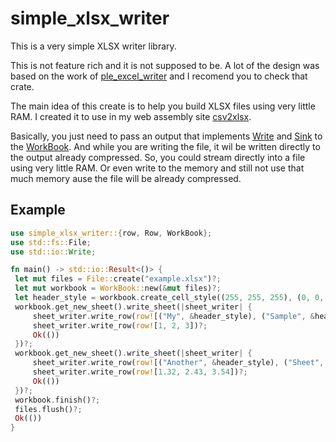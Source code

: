 # simple_xlsx_writer
This is a very simple XLSX writer library.

This is not feature rich and it is not supposed to be. A lot of the design was based on the work of [ple_excel_writer](https://docs.rs/simple_excel_writer/latest/simple_excel_writer/) and I recomend you to check that crate.

The main idea of this create is to help you build XLSX files using very little RAM.
I created it to use in my web assembly site [csv2xlsx](https://csv2xlsx.com).

Basically, you just need to pass an output that implements [Write](std::io::Write) and [Sink](std::io::Sink) to the [WorkBook](crate::WorkBook). And while you are writing the file, it wil be written directly to the output already compressed. So, you could stream directly into a file using very little RAM. Or even write to the memory and still not use that much memory ause the file will be already compressed.

## Example
```rust
use simple_xlsx_writer::{row, Row, WorkBook};
use std::fs::File;
use std::io::Write;

fn main() -> std::io::Result<()> {
 let mut files = File::create("example.xlsx")?;
 let mut workbook = WorkBook::new(&mut files)?;
 let header_style = workbook.create_cell_style((255, 255, 255), (0, 0, 0));
 workbook.get_new_sheet().write_sheet(|sheet_writer| {
     sheet_writer.write_row(row![("My", &header_style), ("Sample", &header_style), ("Header", &header_style)])?;
     sheet_writer.write_row(row![1, 2, 3])?;
     Ok(())
 })?;
 workbook.get_new_sheet().write_sheet(|sheet_writer| {
     sheet_writer.write_row(row![("Another", &header_style), ("Sheet", &header_style), ("Header", &header_style)])?;
     sheet_writer.write_row(row![1.32, 2.43, 3.54])?;
     Ok(())
 })?;
 workbook.finish()?;
 files.flush()?;
 Ok(())
}
```
